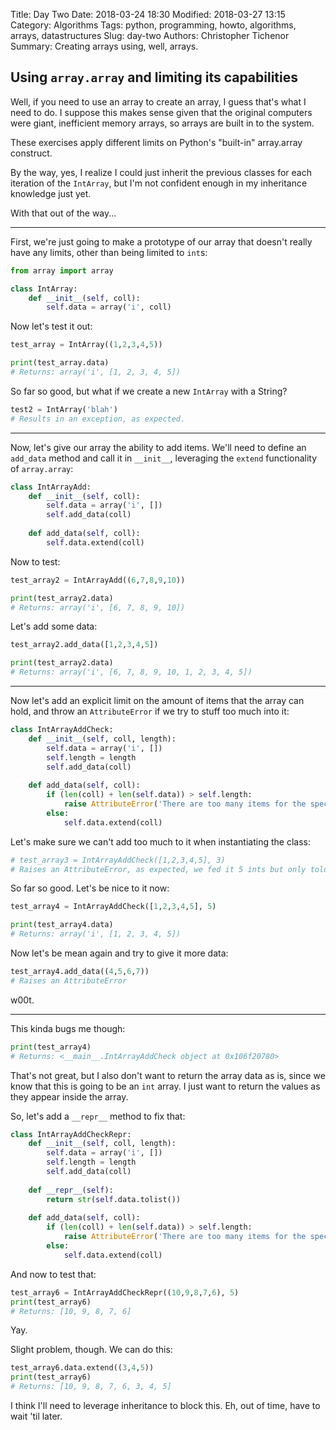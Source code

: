 Title: Day Two
Date: 2018-03-24 18:30
Modified: 2018-03-27 13:15
Category: Algorithms
Tags: python, programming, howto, algorithms, arrays, datastructures
Slug: day-two
Authors: Christopher Tichenor
Summary: Creating arrays using, well, arrays.

## Using `array.array` and limiting its capabilities

Well, if you need to use an array to create an array, I guess that's what I need to do. I suppose this makes sense given that the original computers were giant, inefficient memory arrays, so arrays are built in to the system.

These exercises apply different limits on Python's "built-in" array.array construct.

By the way, yes, I realize I could just inherit the previous classes for each iteration of the `IntArray`, but I'm not confident enough in my inheritance knowledge just yet.

With that out of the way...

---

First, we're just going to make a prototype of our array that doesn't really have any limits, other than being limited to `int`s:

```python
from array import array

class IntArray:
    def __init__(self, coll):
        self.data = array('i', coll)
```

Now let's test it out:

```python        
test_array = IntArray((1,2,3,4,5))

print(test_array.data)
# Returns: array('i', [1, 2, 3, 4, 5])
```

So far so good, but what if we create a new `IntArray` with a String?

```python
test2 = IntArray('blah')
# Results in an exception, as expected.
```

---

Now, let's give our array the ability to add items. We'll need to define an `add_data` method and call it in `__init__`, leveraging the `extend` functionality of `array.array`:

```python
class IntArrayAdd:
    def __init__(self, coll):
        self.data = array('i', [])
        self.add_data(coll)
        
    def add_data(self, coll):
        self.data.extend(coll)
```

Now to test:

```python
test_array2 = IntArrayAdd((6,7,8,9,10))

print(test_array2.data)
# Returns: array('i', [6, 7, 8, 9, 10])
```

Let's add some data:

```python
test_array2.add_data([1,2,3,4,5])

print(test_array2.data)
# Returns: array('i', [6, 7, 8, 9, 10, 1, 2, 3, 4, 5])
```

---

Now let's add an explicit limit on the amount of items that the array can hold, and throw an `AttributeError` if we try to stuff too much into it:

```python
class IntArrayAddCheck:
    def __init__(self, coll, length):
        self.data = array('i', [])
        self.length = length
        self.add_data(coll)
        
    def add_data(self, coll):
        if (len(coll) + len(self.data)) > self.length:
            raise AttributeError('There are too many items for the specified limit of this array.')
        else:
            self.data.extend(coll)
```

Let's make sure we can't add too much to it when instantiating the class:

```python
# test_array3 = IntArrayAddCheck([1,2,3,4,5], 3)  
# Raises an AttributeError, as expected, we fed it 5 ints but only told it to hold 3.
```

So far so good. Let's be nice to it now:

```python
test_array4 = IntArrayAddCheck([1,2,3,4,5], 5)

print(test_array4.data)
# Returns: array('i', [1, 2, 3, 4, 5])
```

Now let's be mean again and try to give it more data:

```python
test_array4.add_data((4,5,6,7))
# Raises an AttributeError
```

w00t.

---

This kinda bugs me though:

```python
print(test_array4)
# Returns: <__main__.IntArrayAddCheck object at 0x106f20780>
```

That's not great, but I also don't want to return the array data as is, since we know that this is going to be an `int` array. I just want to return the values as they appear inside the array.

So, let's add a `__repr__` method to fix that:

```python
class IntArrayAddCheckRepr:
    def __init__(self, coll, length):
        self.data = array('i', [])
        self.length = length
        self.add_data(coll)
        
    def __repr__(self):
        return str(self.data.tolist())
        
    def add_data(self, coll):
        if (len(coll) + len(self.data)) > self.length:
            raise AttributeError('There are too many items for the specified limit of this array.')
        else:
            self.data.extend(coll)
```

And now to test that:

```python
test_array6 = IntArrayAddCheckRepr((10,9,8,7,6), 5)
print(test_array6)
# Returns: [10, 9, 8, 7, 6]
```

Yay.

Slight problem, though. We can do this:

```python
test_array6.data.extend((3,4,5))
print(test_array6)
# Returns: [10, 9, 8, 7, 6, 3, 4, 5]
```

I think I'll need to leverage inheritance to block this. Eh, out of time, have to wait 'til later.